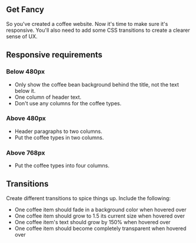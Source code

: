 ## Get Fancy

So you've created a coffee website. Now it's time to make sure it's responsive. You'll also need to add some CSS transitions to create a clearer sense of UX.

## Responsive requirements

### Below 480px

* Only show the coffee bean background behind the title, not the text below it.
* One column of header text.
* Don't use any columns for the coffee types.

### Above 480px

* Header paragraphs to two columns.
* Put the coffee types in two columns.

### Above 768px

* Put the coffee types into four columns.

## Transitions

Create different transitions to spice things up. Include the following:

* One coffee item should fade in a background color when hovered over
* One coffee item should grow to 1.5 its current size when hovered over
* One coffee item's text should grow by 150% when hovered over
* One coffee item should become completely transparent when hovered over
